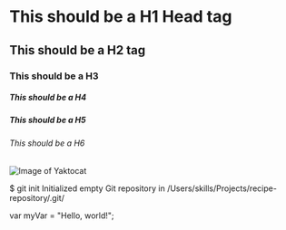 # This should be a H1 Head tag
## This should be a H2 tag
### This should be a H3
##### This should be a H4
##### This should be a H5
###### This should be a H6

![Image of Yaktocat](https://octodex.github.com/images/yaktocat.png)

$ git init
Initialized empty Git repository in /Users/skills/Projects/recipe-repository/.git/

var myVar = "Hello, world!";
